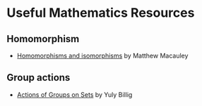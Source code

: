 # Useful Mathematics Resources

## Homomorphism

* [Homomorphisms and isomorphisms](http://www.math.clemson.edu/~macaule/classes/m20_math4120/slides/math4120_lecture-4-01_h.pdf) by Matthew Macauley

## Group actions

* [Actions of Groups on Sets](https://www.youtube.com/watch?v=TeNKOy6rcb4&t=0s) by Yuly Billig

